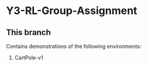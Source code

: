 # Y3-RL-Group-Assignment

## This branch
Contains demonstrations of the following environments:
1. CartPole-v1